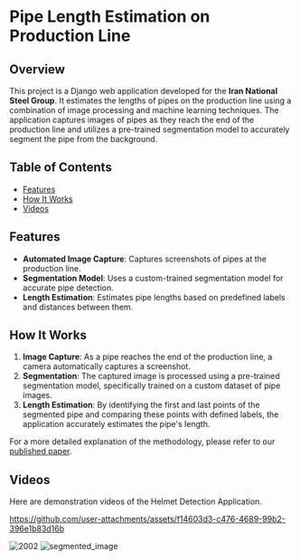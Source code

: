 # Pipe Length Estimation on Production Line

## Overview

This project is a Django web application developed for the **Iran National Steel Group**. It estimates the lengths of pipes on the production line using a combination of image processing and machine learning techniques. The application captures images of pipes as they reach the end of the production line and utilizes a pre-trained segmentation model to accurately segment the pipe from the background.

## Table of Contents

- [Features](#features)
- [How It Works](#how-it-works)
- [Videos](#Videos)


## Features

- **Automated Image Capture**: Captures screenshots of pipes at the production line.
- **Segmentation Model**: Uses a custom-trained segmentation model for accurate pipe detection.
- **Length Estimation**: Estimates pipe lengths based on predefined labels and distances between them.

## How It Works

1. **Image Capture**: As a pipe reaches the end of the production line, a camera automatically captures a screenshot.
2. **Segmentation**: The captured image is processed using a pre-trained segmentation model, specifically trained on a custom dataset of pipe images.
3. **Length Estimation**: By identifying the first and last points of the segmented pipe and comparing these points with defined labels, the application accurately estimates the pipe's length.

For a more detailed explanation of the methodology, please refer to our [published paper](link_to_paper).

## Videos

Here are demonstration videos of the Helmet Detection Application.


https://github.com/user-attachments/assets/f14603d3-c476-4689-99b2-396e1b83d16b

![2002](https://github.com/user-attachments/assets/9f21dd4d-b37e-4231-b29b-1fbf4dc720c4)
![segmented_image](https://github.com/user-attachments/assets/511267b5-2f9a-477a-b1b0-f7f4a8de0740)


